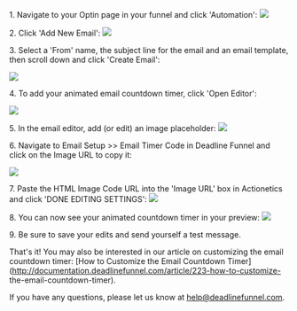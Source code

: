 1\. Navigate to your Optin page in your funnel and click 'Automation': 
![](https://s3.amazonaws.com/helpscout.net/docs/assets/53974d6ce4b0c76107b109d1/images/592f1fa80428634b4a339530/file-ULIjaRV15X.png)

2\. Click 'Add New Email': 
![](https://s3.amazonaws.com/helpscout.net/docs/assets/53974d6ce4b0c76107b109d1/images/592f1fd42c7d3a074e8af5c1/file-epsjI7Kvku.png)

3\. Select a 'From' name, the subject line for the email and an email template, then scroll down and click 'Create Email': 

![](https://s3.amazonaws.com/helpscout.net/docs/assets/53974d6ce4b0c76107b109d1/images/592f20860428634b4a33953f/file-mkhj3c4FRA.png)

4\. To add your animated email countdown timer, click 'Open Editor': 

![](https://s3.amazonaws.com/helpscout.net/docs/assets/53974d6ce4b0c76107b109d1/images/592f21622c7d3a074e8af5e1/file-F9b4XVF9nC.png)

5\. In the email editor, add (or edit) an image placeholder: 
![](https://s3.amazonaws.com/helpscout.net/docs/assets/53974d6ce4b0c76107b109d1/images/592f1bff2c7d3a074e8af587/file-PNAYbE5IAM.png)

6\. Navigate to Email Setup >> Email Timer Code in Deadline Funnel and click on the Image URL to copy it: 

![](https://s3.amazonaws.com/helpscout.net/docs/assets/53974d6ce4b0c76107b109d1/images/5a7b40740428634376cfe917/file-o9H66kAXtU.png)

7\. Paste the HTML Image Code URL into the 'Image URL' box in Actionetics and click 'DONE EDITING SETTINGS': 
![](https://s3.amazonaws.com/helpscout.net/docs/assets/53974d6ce4b0c76107b109d1/images/592f1c992c7d3a074e8af597/file-5hcsCimtPt.png)

8\. You can now see your animated countdown timer in your preview: 
![](https://s3.amazonaws.com/helpscout.net/docs/assets/53974d6ce4b0c76107b109d1/images/592f1d1f2c7d3a074e8af5a1/file-NpSLNK5ZF4.png)

9\. Be sure to save your edits and send yourself a test message. 

That's it! You may also be interested in our article on customizing the email
countdown timer:  [How to Customize the Email Countdown
Timer](http://documentation.deadlinefunnel.com/article/223-how-to-customize-
the-email-countdown-timer).

If you have any questions, please let us know at
[help@deadlinefunnel.com](mailto:mailto:help@deadlinefunnel.com).

